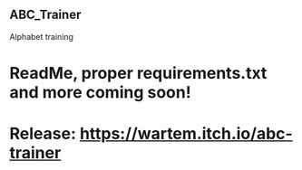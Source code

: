 ## ABC_Trainer
 Alphabet training

# ReadMe, proper requirements.txt and more coming soon!

# Release: https://wartem.itch.io/abc-trainer

